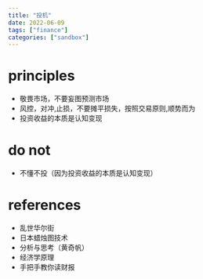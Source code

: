 ```yaml
---
title: "投机"
date: 2022-06-09
tags: ["finance"]
categories: ["sandbox"]
---
```


# principles
* 敬畏市场，不要妄图预测市场
* 风控，对冲,止损，不要摊平损失，按照交易原则,顺势而为
* 投资收益的本质是认知变现

# do not
* 不懂不投（因为投资收益的本质是认知变现）

# references
* 乱世华尔街
* 日本蜡烛图技术
* 分析与思考（黄奇帆）
* 经济学原理
* 手把手教你读财报

